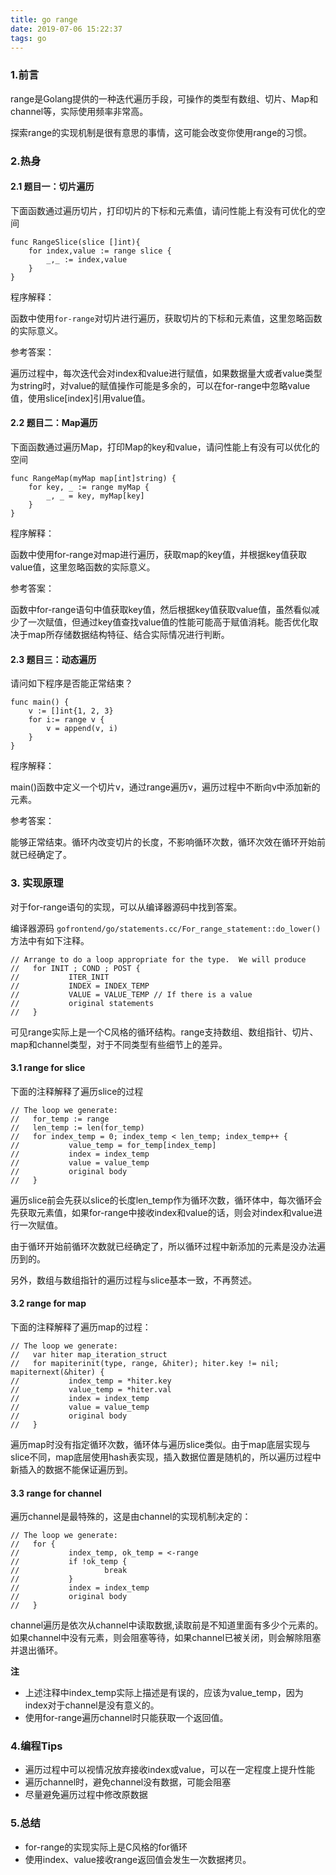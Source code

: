 ```yaml
---
title: go range
date: 2019-07-06 15:22:37
tags: go
---
```


### 1.前言

range是Golang提供的一种迭代遍历手段，可操作的类型有数组、切片、Map和channel等，实际使用频率非常高。

探索range的实现机制是很有意思的事情，这可能会改变你使用range的习惯。

### 2.热身

#### 2.1 题目一：切片遍历

下面函数通过遍历切片，打印切片的下标和元素值，请问性能上有没有可优化的空间

```
func RangeSlice(slice []int){
    for index,value := range slice {
        _,_ := index,value
    }
}
```

程序解释：

函数中使用`for-range`对切片进行遍历，获取切片的下标和元素值，这里忽略函数的实际意义。

参考答案：

遍历过程中，每次迭代会对index和value进行赋值，如果数据量大或者value类型为string时，对value的赋值操作可能是多余的，可以在for-range中忽略value值，使用slice[index]引用value值。

#### 2.2 题目二：Map遍历

下面函数通过遍历Map，打印Map的key和value，请问性能上有没有可以优化的空间

```
func RangeMap(myMap map[int]string) {
    for key, _ := range myMap {
        _, _ = key, myMap[key]
    }
}
```

程序解释：

函数中使用for-range对map进行遍历，获取map的key值，并根据key值获取value值，这里忽略函数的实际意义。

参考答案：

函数中for-range语句中值获取key值，然后根据key值获取value值，虽然看似减少了一次赋值，但通过key值查找value值的性能可能高于赋值消耗。能否优化取决于map所存储数据结构特征、结合实际情况进行判断。

#### 2.3 题目三：动态遍历

请问如下程序是否能正常结束？

```
func main() {
    v := []int{1, 2, 3}
    for i:= range v {
        v = append(v, i)
    }
}
```

程序解释：

main()函数中定义一个切片v，通过range遍历v，遍历过程中不断向v中添加新的元素。

参考答案：

能够正常结束。循环内改变切片的长度，不影响循环次数，循环次效在循环开始前就已经确定了。

### 3. 实现原理

对于for-range语句的实现，可以从编译器源码中找到答案。

编译器源码 `gofrontend/go/statements.cc/For_range_statement::do_lower()` 方法中有如下注释。

```
// Arrange to do a loop appropriate for the type.  We will produce
//   for INIT ; COND ; POST {
//           ITER_INIT
//           INDEX = INDEX_TEMP
//           VALUE = VALUE_TEMP // If there is a value
//           original statements
//   }
```

可见range实际上是一个C风格的循环结构。range支持数组、数组指针、切片、map和channel类型，对于不同类型有些细节上的差异。

#### 3.1 range for slice

下面的注释解释了遍历slice的过程

```
// The loop we generate:
//   for_temp := range
//   len_temp := len(for_temp)
//   for index_temp = 0; index_temp < len_temp; index_temp++ {
//           value_temp = for_temp[index_temp]
//           index = index_temp
//           value = value_temp
//           original body
//   }
```

遍历slice前会先获以slice的长度len_temp作为循环次数，循环体中，每次循环会先获取元素值，如果for-range中接收index和value的话，则会对index和value进行一次赋值。

由于循环开始前循环次数就已经确定了，所以循环过程中新添加的元素是没办法遍历到的。

另外，数组与数组指针的遍历过程与slice基本一致，不再赘述。

#### 3.2 range for map

下面的注释解释了遍历map的过程：

```
// The loop we generate:
//   var hiter map_iteration_struct
//   for mapiterinit(type, range, &hiter); hiter.key != nil; mapiternext(&hiter) {
//           index_temp = *hiter.key
//           value_temp = *hiter.val
//           index = index_temp
//           value = value_temp
//           original body
//   }
```

遍历map时没有指定循环次数，循环体与遍历slice类似。由于map底层实现与slice不同，map底层使用hash表实现，插入数据位置是随机的，所以遍历过程中新插入的数据不能保证遍历到。

#### 3.3 range for channel

遍历channel是最特殊的，这是由channel的实现机制决定的：

```
// The loop we generate:
//   for {
//           index_temp, ok_temp = <-range
//           if !ok_temp {
//                   break
//           }
//           index = index_temp
//           original body
//   }
```

channel遍历是依次从channel中读取数据,读取前是不知道里面有多少个元素的。如果channel中没有元素，则会阻塞等待，如果channel已被关闭，则会解除阻塞并退出循环。

**注**
- 上述注释中index_temp实际上描述是有误的，应该为value_temp，因为index对于channel是没有意义的。
- 使用for-range遍历channel时只能获取一个返回值。

### 4.编程Tips

- 遍历过程中可以视情况放弃接收index或value，可以在一定程度上提升性能
- 遍历channel时，避免channel没有数据，可能会阻塞
- 尽量避免遍历过程中修改原数据

### 5.总结

- for-range的实现实际上是C风格的for循环
- 使用index、value接收range返回值会发生一次数据拷贝。

